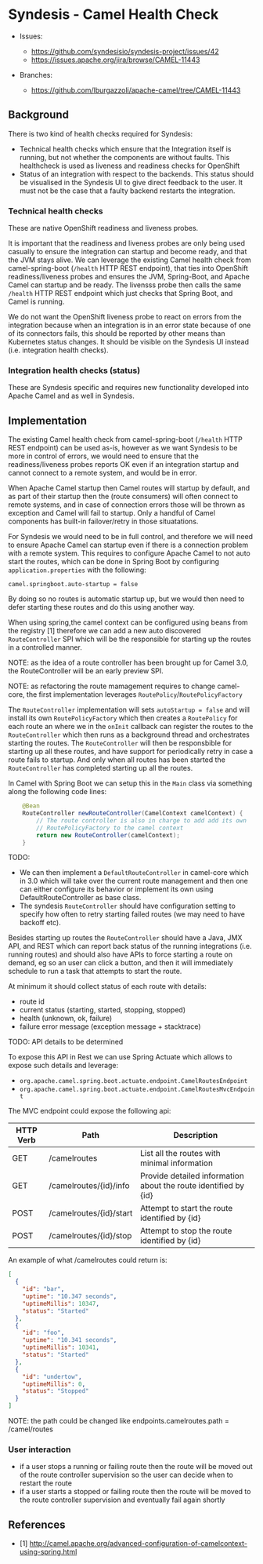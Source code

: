 Syndesis - Camel Health Check
=============================================

* Issues:
  * https://github.com/syndesisio/syndesis-project/issues/42
  * https://issues.apache.org/jira/browse/CAMEL-11443

* Branches:
  * https://github.com/lburgazzoli/apache-camel/tree/CAMEL-11443

## Background

There is two kind of health checks required for Syndesis:

* Technical health checks which ensure that the Integration itself is running, but not whether the components are without faults. This healthcheck is used as liveness and readiness checks for OpenShift
* Status of an integration with respect to the backends. This status should be visualised in the Syndesis UI to give direct feedback to the user. It must not be the case that a faulty backend restarts the integration.

### Technical health checks

These are native OpenShift readiness and liveness probes.

It is important that the readiness and liveness probes are only being used casually to ensure the integration can startup and become ready, and that the JVM stays alive. We can leverage the existing Camel health check from camel-spring-boot (`/health` HTTP REST endpoint), that ties into OpenShift readiness/liveness probes and ensures the JVM, Spring-Boot, and Apache Camel can startup and be ready. The livensss probe then calls the same `/health` HTTP REST endpoint which just checks that Spring Boot, and Camel is running.

We do not want the OpenShift liveness probe to react on errors from the integration because when an integration is in an error state because of one of its connectors fails, this should be reported by other means than Kubernetes status changes. It should be visible on the Syndesis UI instead (i.e. integration health checks).

### Integration health checks (status)

These are Syndesis specific and requires new functionality developed into Apache Camel and as well in Syndesis.

## Implementation

The existing Camel health check from camel-spring-boot (`/health` HTTP REST endpoint) can be used as-is, however as we want Syndesis to be more in control of errors, we would need to ensure that the readiness/liveness probes reports OK even if an integration startup and cannot connect to a remote system, and would be in error.

When Apache Camel startup then Camel routes will startup by default, and as part of their startup then the (route consumers) will often connect to remote systems, and in case of connection errors those will be thrown as exception and Camel will fail to startup. Only a handful of Camel components has built-in failover/retry in those situatations.

For Syndesis we would need to be in full control, and therefore we will need to ensure Apache Camel can startup even if there is a connection problem with a remote system. This requires to configure Apache Camel to not auto start the routes, which can be done in Spring Boot by configuring `application.properties` with the following:

    camel.springboot.auto-startup = false

By doing so no routes is automatic startup up, but we would then need to defer starting these routes and do this using another way.

When using spring,the camel context can be configured using beans from the registry [1] therefore we can add a new auto discovered `RouteController` SPI which will be the responsible for starting up the routes in a controlled manner.

NOTE: as the idea of a route controller has been brought up for Camel 3.0, the  RouteController will be an early preview SPI.

NOTE: as refactoring the route mamagement requires to change camel-core, the first implementation leverages `RoutePolicy`/`RoutePolicyFactory`

The `RouteController` implementation will sets `autoStartup = false` and will install its own `RoutePolicyFactory` which then creates a `RoutePolicy`  for each route an where we in the `onInit` callback can register the routes to the `RouteController` which then runs as a background thread and orchestrates starting the routes. The `RouteController` will then be responsbible for starting up all these routes, and have support for periodically retry in case a route fails to startup. And only when all routes has been started the `RouteController` has completed starting up all the routes.

In Camel with Spring Boot we can setup this in the `Main` class via something along the following code lines:

```java
    @Bean
    RouteController newRouteController(CamelContext camelContext) {
        // The route controller is also in charge to add add its own
        // RoutePolicyFactory to the camel context
        return new RouteController(camelContext);
    }
```    


TODO:
- We can then implement a `DefaultRouteController` in camel-core which in 3.0 which will take over the current route management and then one can either configure its behavior or implement its own using DefaultRouteController as base class.
- The syndesis `RouteController` should have configuration setting to specify how often to retry starting failed routes (we may need to have backoff etc).


Besides starting up routes the `RouteController` should have a Java, JMX API, and REST which can report back status of the running integrations (i.e. running routes) and should also have APIs to force starting a route on demand, eg so an user can click a button, and then it will immediately schedule to run a task that attempts to start the route.

At minimum it should collect status of each route with details:

- route id
- current status (starting, started, stopping, stopped)
- health (unknown, ok, failure)
- failure error message (exception message + stacktrace)

TODO: API details to be determined

To expose this API in Rest we can use Spring Actuate which allows to expose such details and leverage:
- `org.apache.camel.spring.boot.actuate.endpoint.CamelRoutesEndpoint`
- `org.apache.camel.spring.boot.actuate.endpoint.CamelRoutesMvcEndpoint`

The MVC endpoint could expose the following api:

| HTTP Verb | Path | Description |
| --------- | ---- | ----------- |
| GET | /camelroutes | List all the routes with minimal information |
| GET | /camelroutes/{id}/info | Provide detailed information about the route identified by {id} |
| POST | /camelroutes/{id}/start | Attempt to start the route identified by {id} |
| POST | /camelroutes/{id}/stop | Attempt to stop the route identified by {id} |

An example of what /camelroutes could return is:

```json
[
  {
    "id": "bar",
    "uptime": "10.347 seconds",
    "uptimeMillis": 10347,
    "status": "Started"
  },
  {
    "id": "foo",
    "uptime": "10.341 seconds",
    "uptimeMillis": 10341,
    "status": "Started"
  },
  {
    "id": "undertow",
    "uptimeMillis": 0,
    "status": "Stopped"
  }
]
```

NOTE: the path could be changed like endpoints.camelroutes.path = /camel/routes

### User interaction

- if a user stops a running or failing route then the route will be moved out of the route controller supervision so the user can decide when to restart the route
- if a user starts a stopped or failing route then the route will be moved to the route controller supervision and eventually fail again shortly

## References

- [1] http://camel.apache.org/advanced-configuration-of-camelcontext-using-spring.html
